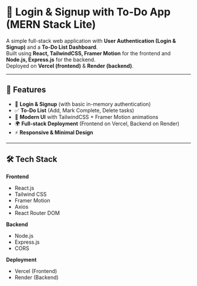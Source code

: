 # 🔐 Login & Signup with To-Do App (MERN Stack Lite)

A simple full-stack web application with **User Authentication (Login & Signup)** and a **To-Do List Dashboard**.  
Built using **React, TailwindCSS, Framer Motion** for the frontend and **Node.js, Express.js** for the backend.  
Deployed on **Vercel (frontend)** & **Render (backend)**.

---

## 🚀 Features
- 🔑 **Login & Signup** (with basic in-memory authentication)
- ✅ **To-Do List** (Add, Mark Complete, Delete tasks)
- 🎨 **Modern UI** with TailwindCSS + Framer Motion animations
- 🌍 **Full-stack Deployment** (Frontend on Vercel, Backend on Render)
- ⚡ **Responsive & Minimal Design**

---

## 🛠️ Tech Stack
**Frontend**
- React.js
- Tailwind CSS
- Framer Motion
- Axios
- React Router DOM

**Backend**
- Node.js
- Express.js
- CORS

**Deployment**
- Vercel (Frontend)
- Render (Backend)
